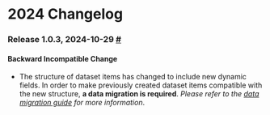 # 2024 Changelog

### Release 1.0.3, 2024-10-29 [#](apps/opik-backend/data-migrations/1.0.3/README.md)

#### Backward Incompatible Change

- The structure of dataset items has changed to include new dynamic fields. In order to make previously created dataset 
items compatible with the new structure, **a data migration is required**. *Please refer to the [data migration guide](apps/opik-backend/data-migrations/1.0.3/README.md) for more information*.



